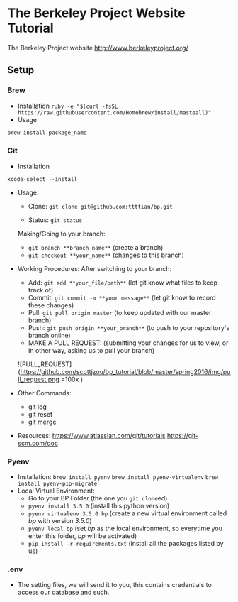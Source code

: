 # The Berkeley Project Website Tutorial
The Berkeley Project website <http://www.berkeleyproject.org/>


## Setup

### Brew

* Installation
```ruby -e "$(curl -fsSL https://raw.githubusercontent.com/Homebrew/install/masteall)"```
* Usage 
```bash
brew install package_name
```

### Git
* Installation
```
xcode-select --install
```
* Usage:
	* Clone:
	`git clone git@github.com:ttttian/bp.git`
	
	* Status:
	`git status`
	
	Making/Going to your branch:
	* `git branch **branch_name**` (create a branch)
	* `git checkout **your_name**` (changes to this branch)
	
* Working Procedures: 
After switching to your branch:
	* Add: 
	`git add **your_file/path**` (let git know what files to keep track of)
	* Commit: 
	`git commit -m **your message**` (let git know to record these changes)
	* Pull: 
	`git pull origin master` (to keep updated with our master branch)
	* Push: 
	`git push origin **your_branch**` (to push to your repository's branch online)
	* MAKE A PULL REQUEST: (submitting your changes for us to view, or in other way, asking us to pull your branch)
	
	![PULL_REQUEST](https://github.com/scottjzou/bp_tutorial/blob/master/spring2016/img/pull_request.png =100x )

* Other Commands:
	* git log
	* git reset
	* git merge
* Resources:
	<https://www.atlassian.com/git/tutorials>
	<https://git-scm.com/doc>

	

### Pyenv

* Installation:
`brew install pyenv`
`brew install pyenv-virtualenv`
`brew install pyenv-pip-migrate`
* Local Virtual Environment:
 	* Go to your BP Folder (the one you `git clone`ed)
 	* `pyenv install 3.5.0` (install this python version)
 	* `pyenv virtualenv 3.5.0 bp` (create a new virtual environment called *bp* with version *3.5.0*)
 	* `pyenv local bp` (set *bp* as the local environment, so everytime you enter this folder, *bp* will be activated)
 	* `pip install -r requirements.txt` (install all the packages listed by us)

### .env
* The setting files, we will send it to you, this contains credentials to access our database and such.



